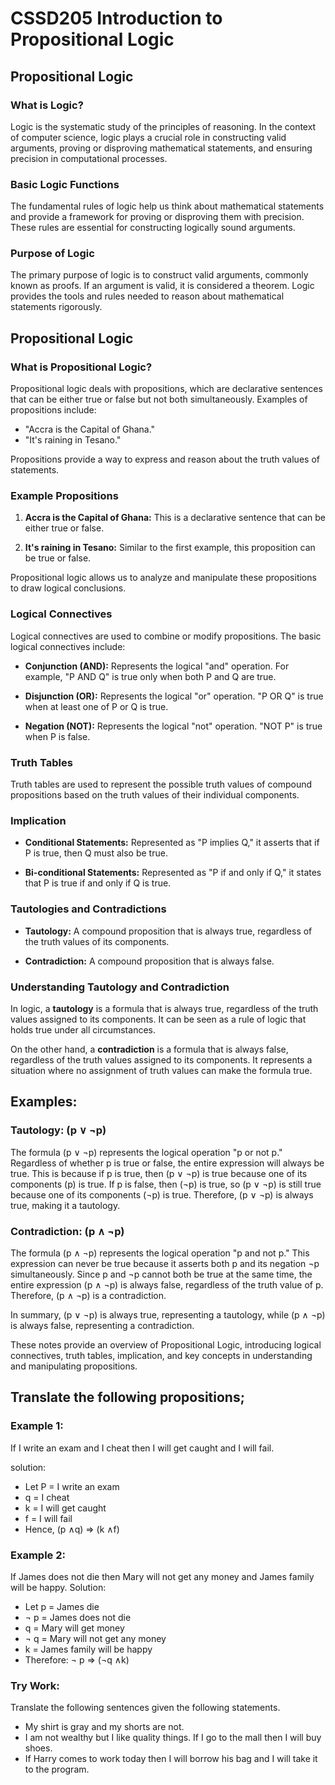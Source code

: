 # CSSD205 Introduction to Propositional Logic

## Propositional Logic

### What is Logic?

Logic is the systematic study of the principles of reasoning. In the context of computer science, logic plays a crucial role in constructing valid arguments, proving or disproving mathematical statements, and ensuring precision in computational processes.

### Basic Logic Functions

The fundamental rules of logic help us think about mathematical statements and provide a framework for proving or disproving them with precision. These rules are essential for constructing logically sound arguments.

### Purpose of Logic

The primary purpose of logic is to construct valid arguments, commonly known as proofs. If an argument is valid, it is considered a theorem. Logic provides the tools and rules needed to reason about mathematical statements rigorously.

## Propositional Logic

### What is Propositional Logic?

Propositional logic deals with propositions, which are declarative sentences that can be either true or false but not both simultaneously. Examples of propositions include:

- "Accra is the Capital of Ghana."
- "It's raining in Tesano."

Propositions provide a way to express and reason about the truth values of statements.

### Example Propositions

1. **Accra is the Capital of Ghana:** This is a declarative sentence that can be either true or false.

2. **It's raining in Tesano:** Similar to the first example, this proposition can be true or false.

Propositional logic allows us to analyze and manipulate these propositions to draw logical conclusions.

### Logical Connectives

Logical connectives are used to combine or modify propositions. The basic logical connectives include:

- **Conjunction (AND):** Represents the logical "and" operation. For example, "P AND Q" is true only when both P and Q are true.

- **Disjunction (OR):** Represents the logical "or" operation. "P OR Q" is true when at least one of P or Q is true.

- **Negation (NOT):** Represents the logical "not" operation. "NOT P" is true when P is false.

### Truth Tables

Truth tables are used to represent the possible truth values of compound propositions based on the truth values of their individual components.

### Implication

- **Conditional Statements:** Represented as "P implies Q," it asserts that if P is true, then Q must also be true.

- **Bi-conditional Statements:** Represented as "P if and only if Q," it states that P is true if and only if Q is true.

### Tautologies and Contradictions

- **Tautology:** A compound proposition that is always true, regardless of the truth values of its components.

- **Contradiction:** A compound proposition that is always false.

### Understanding Tautology and Contradiction

In logic, a **tautology** is a formula that is always true, regardless of the truth values assigned to its components. It can be seen as a rule of logic that holds true under all circumstances.

On the other hand, a **contradiction** is a formula that is always false, regardless of the truth values assigned to its components. It represents a situation where no assignment of truth values can make the formula true.

## Examples:

### Tautology: (p ∨ ¬p)

The formula (p ∨ ¬p) represents the logical operation "p or not p." Regardless of whether p is true or false, the entire expression will always be true. This is because if p is true, then (p ∨ ¬p) is true because one of its components (p) is true. If p is false, then (¬p) is true, so (p ∨ ¬p) is still true because one of its components (¬p) is true. Therefore, (p ∨ ¬p) is always true, making it a tautology.

### Contradiction: (p ∧ ¬p)

The formula (p ∧ ¬p) represents the logical operation "p and not p." This expression can never be true because it asserts both p and its negation ¬p simultaneously. Since p and ¬p cannot both be true at the same time, the entire expression (p ∧ ¬p) is always false, regardless of the truth value of p. Therefore, (p ∧ ¬p) is a contradiction.

In summary, (p ∨ ¬p) is always true, representing a tautology, while (p ∧ ¬p) is always false, representing a contradiction.

These notes provide an overview of Propositional Logic, introducing logical connectives, truth tables, implication, and key concepts in understanding and manipulating propositions.

## Translate the following propositions;

### Example 1:

If I write an exam and I cheat then I will get caught and I will fail.

solution:

- Let P = I write an exam
- q = I cheat
- k = I will get caught
- f = I will fail
- Hence, (p ∧q) ⇒ (k ∧f)

### Example 2:

If James does not die then Mary will not get any money and James family will be happy.
Solution:

- Let p = James die
- ¬ p = James does not die
- q = Mary will get money
- ¬ q = Mary will not get any money
- k = James family will be happy
- Therefore: ¬ p ⇒ (¬q ∧k)

### Try Work:

Translate the following sentences given the following statements.

- My shirt is gray and my shorts are not.
- I am not wealthy but I like quality things. If I go to the mall then I will buy shoes.
- If Harry comes to work today then I will borrow his bag and I will take it to the program.
